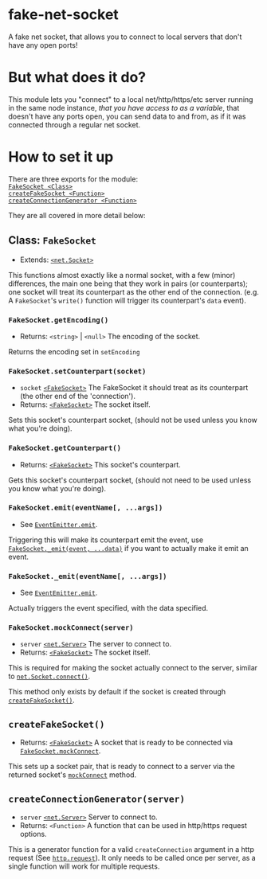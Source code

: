 # fake-net-socket  
A fake net socket, that allows you to connect to local servers that don't have any open ports!  
# But what does it do?  
This module lets you "connect" to a local net/http/https/etc server running in the same node instance, *that you have access to as a variable*, that doesn't have any ports open, you can send data to and from, as if it was connected through a regular net socket.  
# How to set it up  
There are three exports for the module:  
[`FakeSocket <Class>`](#class-fakesocket)  
[`createFakeSocket <Function>`](#createfakesocket)  
[`createConnectionGenerator <Function>`](#createconnectiongenerator)  
  
They are all covered in more detail below:  

## Class: `FakeSocket`  
  
* Extends: [`<net.Socket>`](https://nodejs.org/api/net.html#class-netsocket)  
  
This functions almost exactly like a normal socket, with a few (minor) differences, the main one being that they work in pairs (or counterparts); one socket will treat its counterpart as the other end of the connection. (e.g. A `FakeSocket`'s `write()` function will trigger its counterpart's `data` event).  

### `FakeSocket.getEncoding()`  
* Returns: `<string>` | `<null>` The encoding of the socket.  
  
Returns the encoding set in `setEncoding`  

### `FakeSocket.setCounterpart(socket)`  
* `socket` [`<FakeSocket>`](#class-fakesocket) The FakeSocket it should treat as its counterpart (the other end of the 'connection').  
* Returns: [`<FakeSocket>`](#class-fakesocket) The socket itself.  
  
Sets this socket's counterpart socket, (should not be used unless you know what you're doing).  

### `FakeSocket.getCounterpart()`  
* Returns: [`<FakeSocket>`](#class-fakesocket) This socket's counterpart.  
  
Gets this socket's counterpart socket, (should not need to be used unless you know what you're doing).  

### `FakeSocket.emit(eventName[, ...args])`  
* See [`EventEmitter.emit`](https://nodejs.org/api/events.html#emitteremiteventname-args).  
  
Triggering this will make its counterpart emit the event, use [`FakeSocket._emit(event, ...data)`](#fakesocketemiteventname-args-1) if you want to actually make it emit an event.  

### `FakeSocket._emit(eventName[, ...args])`  
* See [`EventEmitter.emit`](https://nodejs.org/api/events.html#emitteremiteventname-args).  
  
Actually triggers the event specified, with the data specified.  

### `FakeSocket.mockConnect(server)`  
* `server` [`<net.Server>`](https://nodejs.org/api/net.html#class-netserver) The server to connect to.  
* Returns: [`<FakeSocket>`](#class-fakesocket) The socket itself.  
  
This is required for making the socket actually connect to the server, similar to [`net.Socket.connect()`](https://nodejs.org/api/net.html#socketconnect).  

This method only exists by default if the socket is created through [`createFakeSocket()`](#createfakesockets).  

## `createFakeSocket()`  
* Returns: [`<FakeSocket>`](#class-fakesocket) A socket that is ready to be connected via [`FakeSocket.mockConnect`](#fakesocketmockconnectserver).  
  
This sets up a socket pair, that is ready to connect to a server via the returned socket's [`mockConnect`](#fakesocketmockconnectserver) method.  

## `createConnectionGenerator(server)`  
* `server` [`<net.Server>`](https://nodejs.org/api/net.html#class-netserver) Server to connect to.   
* Returns: `<Function>` A function that can be used in http/https request options.  
  
This is a generator function for a valid `createConnection` argument in a http request (See [`http.request`](https://nodejs.org/api/http.html#httprequestoptions-callback)). It only needs to be called once per server, as a single function will work for multiple requests.